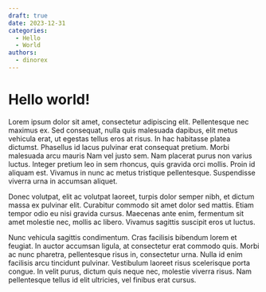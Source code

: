 ```yaml
---
draft: true 
date: 2023-12-31
categories:
  - Hello
  - World
authors:
  - dinorex
---
```


# Hello world!

Lorem ipsum dolor sit amet, consectetur adipiscing elit. Pellentesque nec
maximus ex. Sed consequat, nulla quis malesuada dapibus, elit metus vehicula
erat, ut egestas tellus eros at risus. In hac habitasse platea dictumst.
Phasellus id lacus pulvinar erat consequat pretium. Morbi malesuada arcu mauris
Nam vel justo sem. Nam placerat purus non varius luctus. Integer pretium leo in
sem rhoncus, quis gravida orci mollis. Proin id aliquam est. Vivamus in nunc ac
metus tristique pellentesque. Suspendisse viverra urna in accumsan aliquet.

<!-- more -->

Donec volutpat, elit ac volutpat laoreet, turpis dolor semper nibh, et dictum
massa ex pulvinar elit. Curabitur commodo sit amet dolor sed mattis. Etiam
tempor odio eu nisi gravida cursus. Maecenas ante enim, fermentum sit amet
molestie nec, mollis ac libero. Vivamus sagittis suscipit eros ut luctus.

Nunc vehicula sagittis condimentum. Cras facilisis bibendum lorem et feugiat.
In auctor accumsan ligula, at consectetur erat commodo quis. Morbi ac nunc
pharetra, pellentesque risus in, consectetur urna. Nulla id enim facilisis
arcu tincidunt pulvinar. Vestibulum laoreet risus scelerisque porta congue.
In velit purus, dictum quis neque nec, molestie viverra risus. Nam pellentesque
tellus id elit ultricies, vel finibus erat cursus.